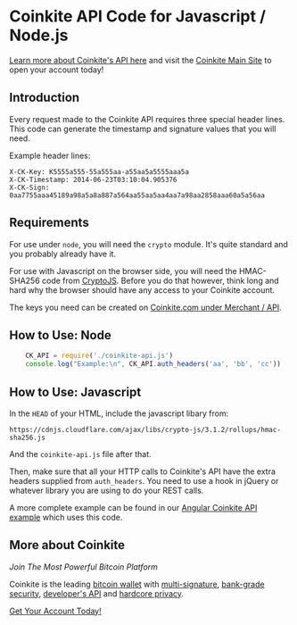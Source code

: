 # Coinkite API Code for Javascript / Node.js

[Learn more about Coinkite's API here](https://docs.coinkite.com/)
and visit the [Coinkite Main Site](https://coinkite.com/) to open your
account today!

## Introduction

Every request made to the Coinkite API requires three special header
lines. This code can generate the timestamp and signature values that
you will need.

Example header lines:

	X-CK-Key: K5555a555-55a555aa-a55aa5a5555aaa5a
	X-CK-Timestamp: 2014-06-23T03:10:04.905376
	X-CK-Sign: 0aa7755aaa45189a98a5a8a887a564aa55aa5aa4aa7a98aa2858aaa60a5a56aa


## Requirements

For use under `node`, you will need the `crypto` module. It's quite standard and
you probably already have it.

For use with Javascript on the browser side, you will need the
HMAC-SHA256 code from [CryptoJS](http://crypto-js.googlecode.com).
Before you do that however, think long and hard why the browser should
have any access to your Coinkite account.

The keys you need can be created on
[Coinkite.com under Merchant / API]([https://coinkite.com/merchant/api).


## How to Use: Node

````javascript
	CK_API = require('./coinkite-api.js')
	console.log("Example:\n", CK_API.auth_headers('aa', 'bb', 'cc'))
````

## How to Use: Javascript

In the `HEAD` of your HTML, include the javascript libary from:

	https://cdnjs.cloudflare.com/ajax/libs/crypto-js/3.1.2/rollups/hmac-sha256.js

And the `coinkite-api.js` file after that.

Then, make sure that all your HTTP calls to Coinkite's API have the extra
headers supplied from `auth_headers`. You need to use a hook in jQuery or
whatever library you are using to do your REST calls.

A more complete example can be found in our 
[Angular Coinkite API example](https://github.com/coinkite/coinkite-angular)
which uses this code.


## More about Coinkite

_Join The Most Powerful Bitcoin Platform_

Coinkite is the leading [bitcoin wallet](/faq/features) with [multi-signature](/faq/multisig), [bank-grade security](/faq/security), [developer's API](/faq/developers) and [hardcore privacy](/privacy).

[Get Your Account Today!](https://coinkite.com/)



